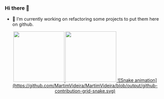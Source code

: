 ### Hi there 👋

- 🔭 I’m currently working on refactoring some projects to put them here on github.

<div align="center">
  <a href="https://github.com/MartimVideira">
  <img height="160em"  src="https://github-readme-stats.vercel.app/api?username=MartimVideira&show_icons=true&theme=dark&include_all_commits=true&count_private=true"/>
  <img height="160em" src="https://github-readme-stats.vercel.app/api/top-langs/?username=MartimVideira&layout=compact&langs_count=100&theme=dark"/>
    ![Snake animation](https://github.com/MartimVideira/MartimVideira/blob/output/github-contribution-grid-snake.svg)
</div>
